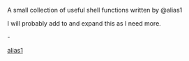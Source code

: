 A small collection of useful shell functions written by @alias1

I will probably add to and expand this as I need more.

 &#45; <div class="github"><a href="http://github.com/alias1">alias1</a></div> 
